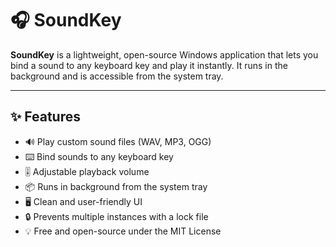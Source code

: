 # 🎧 SoundKey

**SoundKey** is a lightweight, open-source Windows application that lets you bind a sound to any keyboard key and play it instantly. It runs in the background and is accessible from the system tray.

---

## ✨ Features

- 🔊 Play custom sound files (WAV, MP3, OGG)
- ⌨️ Bind sounds to any keyboard key
- 🎚 Adjustable playback volume
- 📦 Runs in background from the system tray
- 🖥 Clean and user-friendly UI
- 🔒 Prevents multiple instances with a lock file
- 💡 Free and open-source under the MIT License
